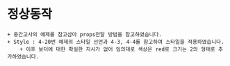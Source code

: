 # 정상동작
    + 중간고사의 예제를 참고삼아 props전달 방법을 참고하였습니다.
    + Style : 4-20번 예제의 스타일 선언과 4-3, 4-4를 참고하여 스타일을 적용하였습니다.
        + 이후 보더에 대한 확실한 지시가 없어 임의대로 색상은 red로 크기는 2의 형태로 추가하였습니다.